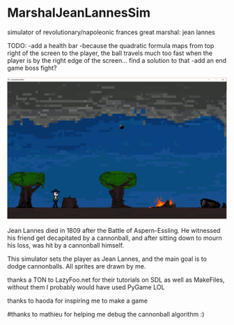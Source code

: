# MarshalJeanLannesSim
simulator of revolutionary/napoleonic frances great marshal: jean lannes

TODO:
-add a health bar
-because the quadratic formula maps from top right of the screen to the player, the ball travels much too fast when the player is by the right edge of the screen... find a solution to that
-add an end game boss fight?

![alt text](textures/lannesSimScreenshot.png)

Jean Lannes died in 1809 after the Battle of Aspern-Essling. He witnessed his friend get decapitated by a cannonball, and after sitting down to mourn his loss, was hit by a cannonball himself. 

This simulator sets the player as Jean Lannes, and the main goal is to dodge cannonballs. All sprites are drawn by me.




thanks a TON to LazyFoo.net for their tutorials on SDL as well as MakeFiles, without them I probably would have used PyGame LOL

thanks to haoda for inspiring me to make a game

#thanks to mathieu for helping me debug the cannonball algorithm :)
